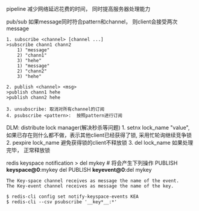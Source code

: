 pipeline
    减少网络延迟花费的时间， 同时提高服务器处理能力

pub/sub
    如果message同时符合pattern和channel， 则client会接受两次message

    1. subscribe <channel> [channel ...]
    >subscribe chann1 chann2
        1) "message"
        2) "chann1"
        3) "hehe"
        1) "message"
        2) "chann2"
        3) "hehe"

    2. publish <channel> <msg>
    >publish chann1 hehe
    >publish chann2 hehe

    3. unsubscribe: 取消对所有channel的订阅
    4. psubscribe <pattern>:  按照pattern进行订阅

DLM: distribute lock manager(解决秒杀等问题)
    1. setnx  lock_name  "value", 如果已存在则什么都不做，表示其他client已经获得了锁, 采用忙轮询继续竞争锁
    2. pexpire lock_name <timeout> 避免获得锁的client不释放锁
    3. del lock_name  如果处理完毕， 正常释放锁

redis keyspace notification
    > del mykey # 将会产生下列操作
    PUBLISH __keyspace@0__:mykey del
    PUBLISH __keyevent@0__:del mykey

    The Key-space channel receives as message the name of the event.
    The Key-event channel receives as message the name of the key.

    $ redis-cli config set notify-keyspace-events KEA
    $ redis-cli --csv psubscribe '__key*__:*'
